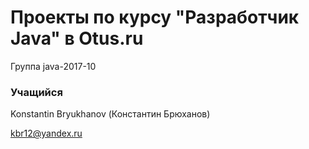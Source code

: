 # Проекты по курсу "Разработчик Java" в Otus.ru
Группа java-2017-10

### Учащийся
Konstantin Bryukhanov (Константин Брюханов)

kbr12@yandex.ru
